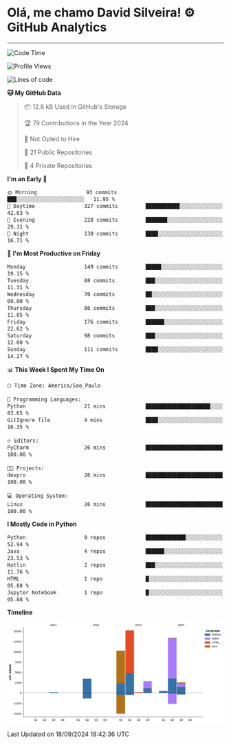 
# Olá, me chamo David Silveira! ⚙️ GitHub Analytics

---
<!--START_SECTION:waka-->
![Code Time](http://img.shields.io/badge/Code%20Time-205%20hrs%2058%20mins-blue)

![Profile Views](http://img.shields.io/badge/Profile%20Views-16-blue)

![Lines of code](https://img.shields.io/badge/From%20Hello%20World%20I%27ve%20Written-48.5%20thousand%20lines%20of%20code-blue)

**🐱 My GitHub Data** 

> 📦 12.6 kB Used in GitHub's Storage 
 > 
> 🏆 79 Contributions in the Year 2024
 > 
> 🚫 Not Opted to Hire
 > 
> 📜 21 Public Repositories 
 > 
> 🔑 4 Private Repositories 
 > 
**I'm an Early 🐤** 

```text
🌞 Morning                93 commits          ███░░░░░░░░░░░░░░░░░░░░░░   11.95 % 
🌆 Daytime                327 commits         ███████████░░░░░░░░░░░░░░   42.03 % 
🌃 Evening                228 commits         ███████░░░░░░░░░░░░░░░░░░   29.31 % 
🌙 Night                  130 commits         ████░░░░░░░░░░░░░░░░░░░░░   16.71 % 
```
📅 **I'm Most Productive on Friday** 

```text
Monday                   149 commits         █████░░░░░░░░░░░░░░░░░░░░   19.15 % 
Tuesday                  88 commits          ███░░░░░░░░░░░░░░░░░░░░░░   11.31 % 
Wednesday                70 commits          ██░░░░░░░░░░░░░░░░░░░░░░░   09.00 % 
Thursday                 86 commits          ███░░░░░░░░░░░░░░░░░░░░░░   11.05 % 
Friday                   176 commits         ██████░░░░░░░░░░░░░░░░░░░   22.62 % 
Saturday                 98 commits          ███░░░░░░░░░░░░░░░░░░░░░░   12.60 % 
Sunday                   111 commits         ████░░░░░░░░░░░░░░░░░░░░░   14.27 % 
```


📊 **This Week I Spent My Time On** 

```text
🕑︎ Time Zone: America/Sao_Paulo

💬 Programming Languages: 
Python                   21 mins             █████████████████████░░░░   83.65 % 
GitIgnore file           4 mins              ████░░░░░░░░░░░░░░░░░░░░░   16.35 % 

🔥 Editors: 
PyCharm                  26 mins             █████████████████████████   100.00 % 

🐱‍💻 Projects: 
devpro                   26 mins             █████████████████████████   100.00 % 

💻 Operating System: 
Linux                    26 mins             █████████████████████████   100.00 % 
```

**I Mostly Code in Python** 

```text
Python                   9 repos             █████████████░░░░░░░░░░░░   52.94 % 
Java                     4 repos             ██████░░░░░░░░░░░░░░░░░░░   23.53 % 
Kotlin                   2 repos             ███░░░░░░░░░░░░░░░░░░░░░░   11.76 % 
HTML                     1 repo              █░░░░░░░░░░░░░░░░░░░░░░░░   05.88 % 
Jupyter Notebook         1 repo              █░░░░░░░░░░░░░░░░░░░░░░░░   05.88 % 
```



**Timeline**

![Lines of Code chart](https://raw.githubusercontent.com/DavidSilveira80/DavidSilveira80/master/assets/bar_graph.png)


 Last Updated on 18/09/2024 18:42:36 UTC
<!--END_SECTION:waka-->


